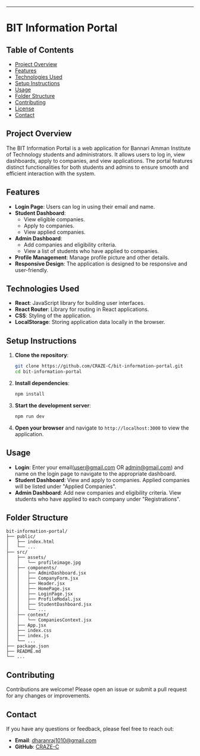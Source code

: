 ---
# BIT Information Portal

## Table of Contents
- [Project Overview](#project-overview)
- [Features](#features)
- [Technologies Used](#technologies-used)
- [Setup Instructions](#setup-instructions)
- [Usage](#usage)
- [Folder Structure](#folder-structure)
- [Contributing](#contributing)
- [License](#license)
- [Contact](#contact)

## Project Overview
The BIT Information Portal is a web application for Bannari Amman Institute of Technology students and administrators. It allows users to log in, view dashboards, apply to companies, and view applications. The portal features distinct functionalities for both students and admins to ensure smooth and efficient interaction with the system.

## Features
- **Login Page**: Users can log in using their email and name.
- **Student Dashboard**:
  - View eligible companies.
  - Apply to companies.
  - View applied companies.
- **Admin Dashboard**:
  - Add companies and eligibility criteria.
  - View a list of students who have applied to companies.
- **Profile Management**: Manage profile picture and other details.
- **Responsive Design**: The application is designed to be responsive and user-friendly.

## Technologies Used
- **React**: JavaScript library for building user interfaces.
- **React Router**: Library for routing in React applications.
- **CSS**: Styling of the application.
- **LocalStorage**: Storing application data locally in the browser.

## Setup Instructions
1. **Clone the repository**:
    ```bash
    git clone https://github.com/CRAZE-C/bit-information-portal.git
    cd bit-information-portal
    ```

2. **Install dependencies**:
    ```bash
    npm install
    ```

3. **Start the development server**:
    ```bash
    npm run dev
    ```

4. **Open your browser** and navigate to `http://localhost:3000` to view the application.

## Usage
- **Login**: Enter your email(user@gmail.com OR admin@gmail.com) and name on the login page to navigate to the appropriate dashboard.
- **Student Dashboard**: View and apply to companies. Applied companies will be listed under "Applied Companies".
- **Admin Dashboard**: Add new companies and eligibility criteria. View students who have applied to each company under "Registrations".

## Folder Structure
```
bit-information-portal/
├── public/
│   ├── index.html
│   └── ...
├── src/
│   ├── assets/
│   │   └── profileimage.jpg
│   ├── components/
│   │   ├── AdminDashboard.jsx
│   │   ├── CompanyForm.jsx
│   │   ├── Header.jsx
│   │   ├── HomePage.jsx
│   │   ├── LoginPage.jsx
│   │   ├── ProfileModal.jsx
│   │   ├── StudentDashboard.jsx
│   │   └── ...
│   ├── context/
│   │   └── CompaniesContext.jsx
│   ├── App.jsx
│   ├── index.css
│   ├── index.js
│   └── ...
├── package.json
├── README.md
└── ...
```

## Contributing
Contributions are welcome! Please open an issue or submit a pull request for any changes or improvements.

## Contact
If you have any questions or feedback, please feel free to reach out:
- **Email**: dharanraj1010@gmail.com
- **GitHub**: [CRAZE-C](https://github.com/CRAZE-C)
